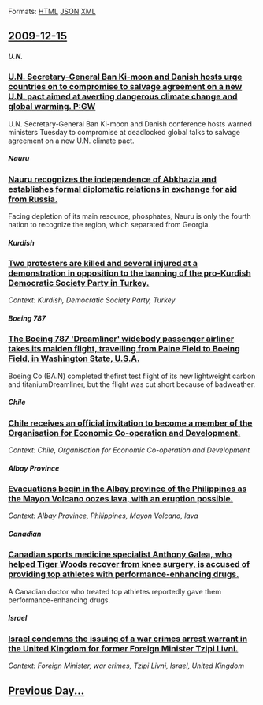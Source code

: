 
Formats: [HTML](2009/12/15/index.html)  [JSON](2009/12/15/index.json)  [XML](2009/12/15/index.xml)  

## [2009-12-15](/news/2009/12/15/index.md)

##### U.N.
### [ U.N. Secretary-General Ban Ki-moon and Danish hosts urge countries on to compromise to salvage agreement on a new U.N. pact aimed at averting dangerous climate change and global warming. P:GW ](/news/2009/12/15/u-n-secretary-general-ban-ki-moon-and-danish-hosts-urge-countries-on-to-compromise-to-salvage-agreement-on-a-new-u-n-pact-aimed-at-averti.md)
U.N. Secretary-General Ban Ki-moon and Danish conference hosts warned ministers Tuesday to compromise at deadlocked global talks to salvage agreement on a new U.N. climate pact.

##### Nauru
### [ Nauru recognizes the independence of Abkhazia and establishes formal diplomatic relations in exchange for aid from Russia. ](/news/2009/12/15/nauru-recognizes-the-independence-of-abkhazia-and-establishes-formal-diplomatic-relations-in-exchange-for-aid-from-russia.md)
Facing depletion of its main resource, phosphates, Nauru is only the fourth nation to recognize the region, which separated from Georgia.

##### Kurdish
### [ Two protesters are killed and several injured at a demonstration in opposition to the banning of the pro-Kurdish Democratic Society Party in Turkey. ](/news/2009/12/15/two-protesters-are-killed-and-several-injured-at-a-demonstration-in-opposition-to-the-banning-of-the-pro-kurdish-democratic-society-party-i.md)
_Context: Kurdish, Democratic Society Party, Turkey_

##### Boeing 787
### [ The Boeing 787 'Dreamliner' widebody passenger airliner takes its maiden flight, travelling from Paine Field to Boeing Field, in Washington State, U.S.A. ](/news/2009/12/15/the-boeing-787-dreamliner-widebody-passenger-airliner-takes-its-maiden-flight-travelling-from-paine-field-to-boeing-field-in-washington.md)
Boeing Co (BA.N) completed thefirst test flight of its new lightweight carbon and titaniumDreamliner, but the flight was cut short because of badweather.

##### Chile
### [ Chile receives an official invitation to become a member of the Organisation for Economic Co-operation and Development. ](/news/2009/12/15/chile-receives-an-official-invitation-to-become-a-member-of-the-organisation-for-economic-co-operation-and-development.md)
_Context: Chile, Organisation for Economic Co-operation and Development_

##### Albay Province
### [ Evacuations begin in the Albay province of the Philippines as the Mayon Volcano oozes lava, with an eruption possible. ](/news/2009/12/15/evacuations-begin-in-the-albay-province-of-the-philippines-as-the-mayon-volcano-oozes-lava-with-an-eruption-possible.md)
_Context: Albay Province, Philippines, Mayon Volcano, lava_

##### Canadian
### [ Canadian sports medicine specialist Anthony Galea, who helped Tiger Woods recover from knee surgery, is accused of providing top athletes with performance-enhancing drugs. ](/news/2009/12/15/canadian-sports-medicine-specialist-anthony-galea-who-helped-tiger-woods-recover-from-knee-surgery-is-accused-of-providing-top-athletes-w.md)
A Canadian doctor who treated top athletes reportedly gave them performance-enhancing drugs.

##### Israel
### [ Israel condemns the issuing of a war crimes arrest warrant in the United Kingdom for former Foreign Minister Tzipi Livni. ](/news/2009/12/15/israel-condemns-the-issuing-of-a-war-crimes-arrest-warrant-in-the-united-kingdom-for-former-foreign-minister-tzipi-livni.md)
_Context: Foreign Minister, war crimes, Tzipi Livni, Israel, United Kingdom_

## [Previous Day...](/news/2009/12/14/index.md)

